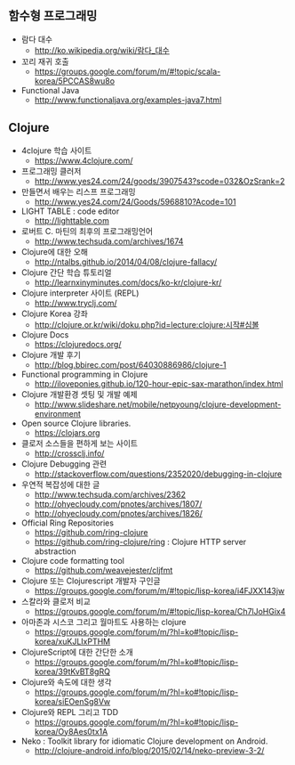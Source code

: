 ## 함수형 프로그래밍
- 람다 대수
	- http://ko.wikipedia.org/wiki/람다_대수
- 꼬리 재귀 호출
	- https://groups.google.com/forum/m/#!topic/scala-korea/5PCCAS8wu8o
- Functional Java
	- http://www.functionaljava.org/examples-java7.html

## Clojure
- 4clojure 학습 사이트 
	- https://www.4clojure.com/
- 프로그래밍 클러저
	- http://www.yes24.com/24/goods/3907543?scode=032&OzSrank=2
- 만들면서 배우는 리스프 프로그래밍
	- http://www.yes24.com/24/Goods/5968810?Acode=101
- LIGHT TABLE : code editor
	- http://lighttable.com
- 로버트 C. 마틴의 최후의 프로그래밍언어
	- http://www.techsuda.com/archives/1674
- Clojure에 대한 오해
	- http://ntalbs.github.io/2014/04/08/clojure-fallacy/
- Clojure 간단 학습 튜토리얼
	- http://learnxinyminutes.com/docs/ko-kr/clojure-kr/
- Clojure interpreter 사이트 (REPL)
	- http://www.tryclj.com/
- Clojure Korea 강좌
	- http://clojure.or.kr/wiki/doku.php?id=lecture:clojure:시작#심볼
- Clojure Docs
	- https://clojuredocs.org/
- Clojure 개발 후기
	- http://blog.bbirec.com/post/64030886986/clojure-1
- Functional programming in Clojure
	- http://iloveponies.github.io/120-hour-epic-sax-marathon/index.html
- Clojure 개발환경 셋팅 및 개발 예제
	- http://www.slideshare.net/mobile/netpyoung/clojure-development-environment
- Open source Clojure libraries.
	- https://clojars.org
- 클로저 소스들을 편하게 보는 사이트
	- http://crossclj.info/
- Clojure Debugging 관련 
	- http://stackoverflow.com/questions/2352020/debugging-in-clojure
- 우연적 복잡성에 대한 글
	- http://www.techsuda.com/archives/2362
	- http://ohyecloudy.com/pnotes/archives/1807/
	- http://ohyecloudy.com/pnotes/archives/1826/
- Official Ring Repositories
	- https://github.com/ring-clojure
	- https://github.com/ring-clojure/ring : Clojure HTTP server abstraction
- Clojure code formatting tool
	- https://github.com/weavejester/cljfmt
- Clojure 또는 Clojurescript 개발자 구인글
	- https://groups.google.com/forum/m/#!topic/lisp-korea/i4FJXX143jw
- 스칼라와 클로저 비교
	- https://groups.google.com/forum/m/#!topic/lisp-korea/Ch7lJoHGix4
- 아마존과 시스코 그리고 월마트도 사용하는 clojure
	- https://groups.google.com/forum/m/?hl=ko#!topic/lisp-korea/xuKJLIxPTHM
- ClojureScript에 대한 간단한 소개
	- https://groups.google.com/forum/m/?hl=ko#!topic/lisp-korea/39tKvBT8gRQ
- Clojure와 속도에 대한 생각
	- https://groups.google.com/forum/m/?hl=ko#!topic/lisp-korea/siEOenSg8Vw
- Clojure와 REPL 그리고 TDD
	- https://groups.google.com/forum/m/?hl=ko#!topic/lisp-korea/Oy8Aes0tx1A
- Neko : Toolkit library for idiomatic Clojure development on Android.
	- http://clojure-android.info/blog/2015/02/14/neko-preview-3-2/
